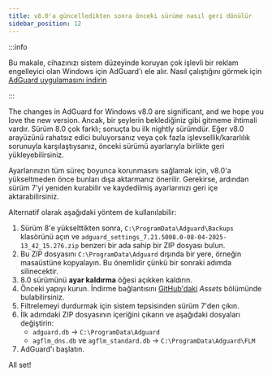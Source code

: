 ```yaml
---
title: v8.0'a güncelledikten sonra önceki sürüme nasıl geri dönülür
sidebar_position: 12
---
```


:::info

Bu makale, cihazınızı sistem düzeyinde koruyan çok işlevli bir reklam engelleyici olan Windows için AdGuard'ı ele alır. Nasıl çalıştığını görmek için [AdGuard uygulamasını indirin](https://agrd.io/download-kb-adblock)

:::

The changes in AdGuard for Windows v8.0 are significant, and we hope you love the new version. Ancak, bir şeylerin beklediğiniz gibi gitmeme ihtimali vardır. Sürüm 8.0 çok farklı; sonuçta bu ilk nightly sürümdür. Eğer v8.0 arayüzünü rahatsız edici buluyorsanız veya çok fazla işlevsellik/kararlılık sorunuyla karşılaştıysanız, önceki sürümü ayarlarıyla birlikte geri yükleyebilirsiniz.

Ayarlarınızın tüm süreç boyunca korunmasını sağlamak için, v8.0'a yükseltmeden önce bunları dışa aktarmanız önerilir. Gerekirse, ardından sürüm 7'yi yeniden kurabilir ve kaydedilmiş ayarlarınızı geri içe aktarabilirsiniz.

Alternatif olarak aşağıdaki yöntem de kullanılabilir:

1. Sürüm 8'e yükselttikten sonra, `C:\ProgramData\Adguard\Backups` klasörünü açın ve `adguard_settings_7.21.5008.0-08-04-2025-13_42_15.276.zip` benzeri bir ada sahip bir ZIP dosyası bulun.
2. Bu ZIP dosyasını `C:\ProgramData\Adguard` dışında bir yere, örneğin masaüstüne kopyalayın. Bu önemlidir çünkü bir sonraki adımda silinecektir.
3. 8.0 sürümünü **ayar kaldırma** öğesi açıkken kaldırın.
4. Önceki yapıyı kurun. İndirme bağlantısını [GitHub'daki](https://github.com/AdguardTeam/AdguardForWindows/releases/tag/v7.21.0-rc-2) _Assets_ bölümünde bulabilirsiniz.
5. Filtrelemeyi durdurmak için sistem tepsisinden sürüm 7'den çıkın.
6. İlk adımdaki ZIP dosyasının içeriğini çıkarın ve aşağıdaki dosyaları değiştirin:
   - `adguard.db` → `C:\ProgramData\Adguard`
   - `agflm_dns.db` ve `agflm_standard.db` → `C:\ProgramData\Adguard\FLM`
7. AdGuard'ı başlatın.

All set!
